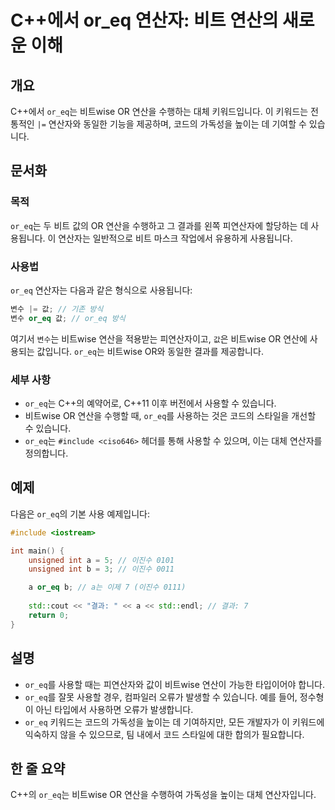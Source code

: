 <!--
Meta Description: # C++에서 or_eq 연산자: 비트 연산의 새로운 이해 ## 개요 C++에서 `or_eq`는 비트wise OR 연산을 수행하는 대체 키워드입니다. 이 키워드는 전통적인 `|=` 연산자와 동일한 기능을 제공하며, 코드의 가독성을 높이는 데 기여할 수 있습니다. ## ...
Meta Keywords: or_eq, 비트wise, 연산을, 있습니다, 사용할
-->

# C++에서 or_eq 연산자: 비트 연산의 새로운 이해

## 개요
C++에서 `or_eq`는 비트wise OR 연산을 수행하는 대체 키워드입니다. 이 키워드는 전통적인 `|=` 연산자와 동일한 기능을 제공하며, 코드의 가독성을 높이는 데 기여할 수 있습니다.

## 문서화
### 목적
`or_eq`는 두 비트 값의 OR 연산을 수행하고 그 결과를 왼쪽 피연산자에 할당하는 데 사용됩니다. 이 연산자는 일반적으로 비트 마스크 작업에서 유용하게 사용됩니다.

### 사용법
`or_eq` 연산자는 다음과 같은 형식으로 사용됩니다:

```cpp
변수 |= 값; // 기존 방식
변수 or_eq 값; // or_eq 방식
```

여기서 `변수`는 비트wise 연산을 적용받는 피연산자이고, `값`은 비트wise OR 연산에 사용되는 값입니다. `or_eq`는 비트wise OR와 동일한 결과를 제공합니다.

### 세부 사항
- `or_eq`는 C++의 예약어로, C++11 이후 버전에서 사용할 수 있습니다.
- 비트wise OR 연산을 수행할 때, `or_eq`를 사용하는 것은 코드의 스타일을 개선할 수 있습니다.
- `or_eq`는 `#include <ciso646>` 헤더를 통해 사용할 수 있으며, 이는 대체 연산자를 정의합니다.

## 예제
다음은 `or_eq`의 기본 사용 예제입니다:

```cpp
#include <iostream>

int main() {
    unsigned int a = 5; // 이진수 0101
    unsigned int b = 3; // 이진수 0011

    a or_eq b; // a는 이제 7 (이진수 0111)
    
    std::cout << "결과: " << a << std::endl; // 결과: 7
    return 0;
}
```

## 설명
- `or_eq`를 사용할 때는 피연산자와 값이 비트wise 연산이 가능한 타입이어야 합니다.
- `or_eq`를 잘못 사용할 경우, 컴파일러 오류가 발생할 수 있습니다. 예를 들어, 정수형이 아닌 타입에서 사용하면 오류가 발생합니다.
- `or_eq` 키워드는 코드의 가독성을 높이는 데 기여하지만, 모든 개발자가 이 키워드에 익숙하지 않을 수 있으므로, 팀 내에서 코드 스타일에 대한 합의가 필요합니다.

## 한 줄 요약
C++의 `or_eq`는 비트wise OR 연산을 수행하여 가독성을 높이는 대체 연산자입니다.